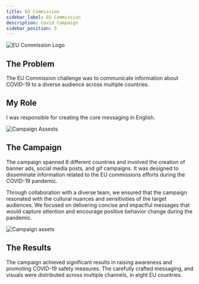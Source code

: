 ```yaml
---
title: EU Commission 
sidebar_label: EU Commission 
description: Covid Campaign
sidebar_position: 5
---
```


![EU Commission Logo](/img/eu.png)

## The Problem

The EU Commission challenge was to communicate information about COVID-19 to a diverse audience across multiple countries.

## My Role

I was responsible for creating the core messaging in English.

![Campaign Assests](/img/eu2.png)

## The Campaign

The campaign spanned 8 different countries and involved the creation of banner ads, social media posts, and gif campaigns. It was designed to disseminate information related to the EU commissions efforts during the COVID-19 pandemic.

Through collaboration with a diverse team, we ensured that the campaign resonated with the cultural nuances and sensitivities of the target audiences. We focused on delivering concise and impactful messages that would capture attention and encourage positive behavior change during the pandemic.

![Campaign assets](/img/eu1.png)

## The Results

The campaign achieved significant results in raising awareness and promoting COVID-19 safety measures. The carefully crafted messaging, and visuals were distributed across multiple channels, in eight EU countries.
